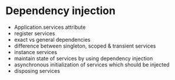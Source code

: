 # Dependency injection

- Application.services attribute
- register services
- exact vs general dependencies
- difference between singleton, scoped & transient services
- instance services
- maintain state of services by using dependency injection
- asynchronous initialization of services which should be injected
- disposing services

